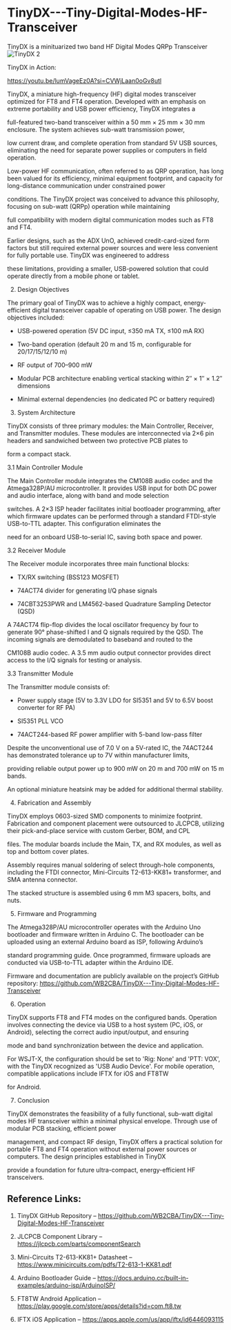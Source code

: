 # TinyDX---Tiny-Digital-Modes-HF-Transceiver
TinyDX is a minituarized two band HF Digital Modes QRPp Transceiver
![TinyDX 2](https://github.com/user-attachments/assets/3910f045-4386-422a-8d2e-bf21e2abec2e)


TinyDX in Action:

https://youtu.be/lumVageEz0A?si=CVWjLaan0oGv8utl

TinyDX, a miniature high-frequency (HF) digital modes transceiver optimized for FT8 and FT4 operation. Developed with an emphasis on extreme portability and USB power efficiency, TinyDX integrates a 

full-featured two-band transceiver within a 50 mm × 25 mm × 30 mm enclosure. The system achieves sub-watt transmission power, 

low current draw, and complete operation from standard 5V USB sources, eliminating the need for separate power supplies or computers in field operation. 

Low-power HF communication, often referred to as QRP operation, has long been valued for its efficiency, minimal equipment footprint, and capacity for long-distance communication under constrained power 

conditions. The TinyDX project was conceived to advance this philosophy, focusing on sub-watt (QRPp) operation while maintaining 

full compatibility with modern digital communication modes such as FT8 and FT4.

Earlier designs, such as the ADX UnO, achieved credit-card-sized form factors but still required external power sources and were less convenient for fully portable use. TinyDX was engineered to address 

these limitations, providing a smaller, USB-powered solution that could operate directly from a mobile phone or tablet.

2. Design Objectives

The primary goal of TinyDX was to achieve a highly compact, energy-efficient digital transceiver capable of operating on USB power. The design objectives included:

- USB-powered operation (5V DC input, ≤350 mA TX, ≤100 mA RX)

- Two-band operation (default 20 m and 15 m, configurable for 20/17/15/12/10 m)

- RF output of 700–900 mW

- Modular PCB architecture enabling vertical stacking within 2″ × 1″ × 1.2″ dimensions

- Minimal external dependencies (no dedicated PC or battery required)

3. System Architecture

TinyDX consists of three primary modules: the Main Controller, Receiver, and Transmitter modules. These modules are interconnected via 2×6 pin headers and sandwiched between two protective PCB plates to 

form a compact stack.

3.1 Main Controller Module

The Main Controller module integrates the CM108B audio codec and the Atmega328P/AU microcontroller. It provides USB input for both DC power and audio interface, along with band and mode selection 

switches. A 2×3 ISP header facilitates initial bootloader programming, after which firmware updates can be performed through a standard FTDI-style USB-to-TTL adapter. This configuration eliminates the 

need for an onboard USB-to-serial IC, saving both space and power.

3.2 Receiver Module

The Receiver module incorporates three main functional blocks:

- TX/RX switching (BSS123 MOSFET)

- 74ACT74 divider for generating I/Q phase signals

- 74CBT3253PWR and LM4562-based Quadrature Sampling Detector (QSD)

A 74ACT74 flip-flop divides the local oscillator frequency by four to generate 90° phase-shifted I and Q signals required by the QSD. The incoming signals are demodulated to baseband and routed to the 

CM108B audio codec. A 3.5 mm audio output connector provides direct access to the I/Q signals for testing or analysis.

3.3 Transmitter Module

The Transmitter module consists of:

- Power supply stage (5V to 3.3V LDO for SI5351 and 5V to 6.5V boost converter for RF PA)

- SI5351 PLL VCO

- 74ACT244-based RF power amplifier with 5-band low-pass filter

Despite the unconventional use of 7.0 V on a 5V-rated IC, the 74ACT244 has demonstrated tolerance up to 7V within manufacturer limits, 

providing reliable output power up to 900 mW on 20 m and 700 mW on 15 m bands. 

An optional miniature heatsink may be added for additional thermal stability.

4. Fabrication and Assembly

TinyDX employs 0603-sized SMD components to minimize footprint. Fabrication and component placement were outsourced to JLCPCB, utilizing their pick-and-place service with custom Gerber, BOM, and CPL 

files. The modular boards include the Main, TX, and RX modules, as well as top and bottom cover plates.

Assembly requires manual soldering of select through-hole components, including the FTDI connector, Mini-Circuits T2-613-KK81+ transformer, and SMA antenna connector. 

The stacked structure is assembled using 6 mm M3 spacers, bolts, and nuts.

5. Firmware and Programming

The Atmega328P/AU microcontroller operates with the Arduino Uno bootloader and firmware written in Arduino C. The bootloader can be uploaded using an external Arduino board as ISP, following Arduino’s 

standard programming guide. Once programmed, firmware uploads are conducted via USB-to-TTL adapter within the Arduino IDE.

Firmware and documentation are publicly available on the project’s GitHub repository: https://github.com/WB2CBA/TinyDX---Tiny-Digital-Modes-HF-Transceiver

6. Operation

TinyDX supports FT8 and FT4 modes on the configured bands. Operation involves connecting the device via USB to a host system (PC, iOS, or Android), selecting the correct audio input/output, and ensuring 

mode and band synchronization between the device and application.

For WSJT-X, the configuration should be set to 'Rig: None' and 'PTT: VOX', with the TinyDX recognized as 'USB Audio Device'. For mobile operation, compatible applications include IFTX for iOS and FT8TW 

for Android.

7. Conclusion

TinyDX  demonstrates the feasibility of a fully functional, sub-watt digital modes HF transceiver within a minimal physical envelope. Through use of modular PCB stacking, efficient power 

management, and compact RF design, TinyDX offers a practical solution for portable FT8 and FT4 operation without external power sources or computers. The design principles established in TinyDX 

provide a foundation for future ultra-compact, energy-efficient HF transceivers.

Reference Links:
----------------
1. TinyDX GitHub Repository – https://github.com/WB2CBA/TinyDX---Tiny-Digital-Modes-HF-Transceiver

2. JLCPCB Component Library – https://jlcpcb.com/parts/componentSearch

3. Mini-Circuits T2-613-KK81+ Datasheet – https://www.minicircuits.com/pdfs/T2-613-1-KK81.pdf

4. Arduino Bootloader Guide – https://docs.arduino.cc/built-in-examples/arduino-isp/ArduinoISP/

5. FT8TW Android Application – https://play.google.com/store/apps/details?id=com.ft8.tw

6. IFTX iOS Application – https://apps.apple.com/us/app/iftx/id6446093115

